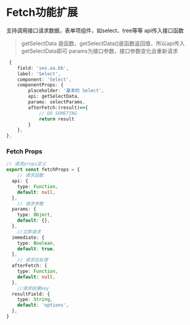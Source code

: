 # Fetch功能扩展
支持调用接口请求数据，表单项组件，如select、tree等等
api传入接口函数 
> getSelectData 是函数，getSelectData()是函数返回值，所以api传入getSelectData即可
> params为接口参数，接口参数变化会重新请求

```ts
 {
    field: 'sex.aa.bb', 
    label: 'Select',
    component: 'Select',
    componentProps: {
        placeholder: '基本的 Select',
        api: getSelectData,
        params: selectParams,
        afterFetch:(result)=>{
            // DO SOMETING
            return result
        }    
    },
},
```
### Fetch Props
```ts
// 请求props定义
export const fetchProps = {
    // 请求函数
  api: {
    type: Function,
    default: null,
  },
    // 请求参数
  params: {
    type: Object,
    default: {},
  },
    //立即请求
  immediate: {
    type: Boolean,
    default: true,
  },
    // 请求后处理
  afterFetch: {
    type: Function,
    default: null,
  },
    //请求结果key
  resultField: {
    type: String,
    default: 'options',
  },
}
```
